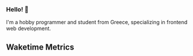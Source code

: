 ### Hello! 👋
I'm a hobby programmer and student from Greece, specializing in frontend web development.

## Waketime Metrics
<!--START_SECTION:waka-->
<!--END_SECTION:waka-->